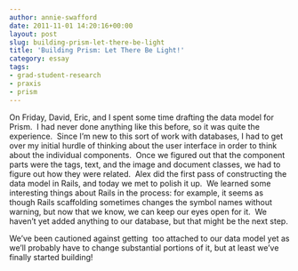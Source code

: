 ```yaml
---
author: annie-swafford
date: 2011-11-01 14:20:16+00:00
layout: post
slug: building-prism-let-there-be-light
title: 'Building Prism: Let There Be Light!'
category: essay
tags:
- grad-student-research
- praxis
- prism
---
```


On Friday, David, Eric, and I spent some time drafting the data model for Prism.  I had never done anything like this before, so it was quite the experience.  Since I’m new to this sort of work with databases, I had to get over my initial hurdle of thinking about the user interface in order to think about the individual components.  Once we figured out that the component parts were the tags, text, and the image and document classes, we had to figure out how they were related.  Alex did the first pass of constructing the data model in Rails, and today we met to polish it up.  We learned some interesting things about Rails in the process: for example, it seems as though Rails scaffolding sometimes changes the symbol names without warning, but now that we know, we can keep our eyes open for it.  We haven’t yet added anything to our database, but that might be the next step.

We’ve been cautioned against getting  too attached to our data model yet as we’ll probably have to change substantial portions of it, but at least we’ve finally started building!
